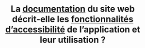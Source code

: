 ---
title: La [documentation](#documentation) du site web décrit-elle les [fonctionnalités d’accessibilité](#fonctionnalite-d-accessibilite) de l’application et leur utilisation ?
---